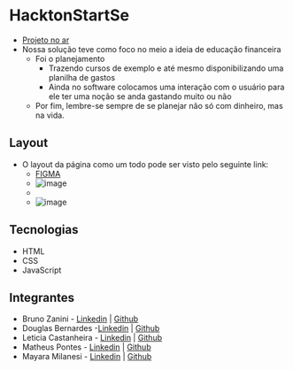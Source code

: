 # HacktonStartSe
- [Projeto no ar](https://matheus-pontes.github.io/HackatonStartSe/index.html)
- Nossa solução teve como foco no meio a ideia de educação financeira
    - Foi o planejamento
        - Trazendo cursos de exemplo e até mesmo disponibilizando uma planilha de gastos
        - Ainda no software colocamos uma interação com o usuário para ele ter uma noção se anda gastando
        muito ou não
    - Por fim, lembre-se sempre de se planejar não só com dinheiro, mas na vida.

## Layout
- O layout da página como um todo pode ser visto pelo seguinte link: 
    - [FIGMA](https://www.figma.com/file/ZmbuknEjFJqAyJDkdtWf9k/ProjetoHackatonEducaFinanceira?node-id=0%3A1)
    - ![image](https://user-images.githubusercontent.com/62751571/170830943-a1a6da26-7375-441d-88c9-014ff5a36872.png)
    - <br>
    - ![image](https://user-images.githubusercontent.com/62751571/170831194-ab759ea9-fa7d-4094-9864-125b4b7daa51.png)


## Tecnologias 
- HTML
- CSS
- JavaScript

## Integrantes
- Bruno Zanini - [Linkedin](https://www.linkedin.com/in/bzclima/) | [Github](https://github.com/Bruno-Zanini-Cerqueira-Lima)
- Douglas Bernardes -[Linkedin](https://www.linkedin.com/in/douglas-bernardes-397336165/) | [Github](https://github.com/Dougbernard)
- Leticia Castanheira - [Linkedin](https://www.linkedin.com/in/castanheiraleticia/) | [Github](https://github.com/LeleCastanheira)
- Matheus Pontes - [Linkedin](https://www.linkedin.com/in/matheus-pontes-95b9761b5/) | [Github](https://github.com/Matheus-Pontes)
- Mayara Milanesi - [Linkedin](https://www.linkedin.com/in/mayara-milanesi-b114b2161/) | [Github](https://github.com/mayaramilanesi)
